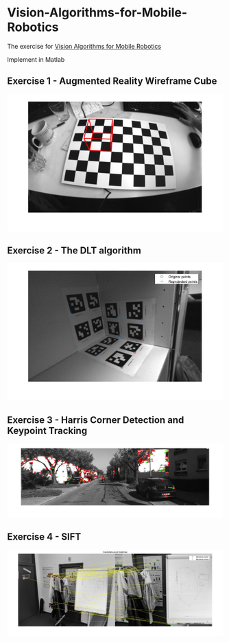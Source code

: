 # Vision-Algorithms-for-Mobile-Robotics
The exercise for [Vision Algorithms for Mobile Robotics](http://rpg.ifi.uzh.ch/teaching.html)

Implement in Matlab

## Exercise 1 - Augmented Reality Wireframe Cube
![Result for Exercise1](doc/E1.jpg)

## Exercise 2 - The DLT algorithm
![Result for Exercise1](doc/E2.jpg)

## Exercise 3 - Harris Corner Detection and Keypoint Tracking
![Result for Exercise1](doc/E3.jpg)

## Exercise 4 - SIFT

![Result for Exercise1](doc/E4.jpg)